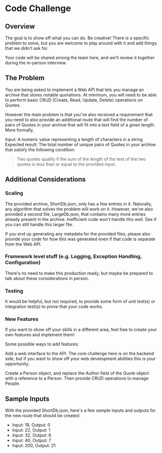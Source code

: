 # Code Challenge

## Overview

The goal is to show off what you can do. Be creative! There is a specific problem to solve, but you are welcome to play around with it and add things that we didn't ask for. 

Your code will be shared among the team here, and we'll review it together during the in-person interview.

## The Problem

You are being asked to implement a Web API that lets you manage an archive that stores notable quotations. At minimum, you will need to be able to perform basic CRUD (Create, Read, Update, Delete) operations on Quotes. 

However the main problem is that you've also received a requirement that you need to also provide an additional route that will find the number of pairs of Quotes in your archive that will fit into a text field of a given length. More formally,

Input: A numeric value representing a length of characters in a string
Expected result: The total number of unique pairs of Quotes in your archive that satisfy the following condition:
> Two quotes qualify if the sum of the length of the text of the two quotes is less than or equal to the provided input.


## Additional Considerations

### Scaling

The provided archive, ShortDb.json, only has a few entries in it. Naturally, any algorithm that solves the problem will work on it. However, we've also provided a second file, LargeDb.json, that contains many more entries already present in the archive. Inefficient code won't handle this well. See if you can still handle this larger file.

If you end up generating any metadata for the provided files, please also provide your code for how this was generated even if that code is separate from the Web API.

### Framework level stuff (e.g. Logging, Exception Handling, Configuration)

 There's no need to make this production ready, but maybe be prepared to talk about these considerations in person.

### Testing

It would be helpful, but not required, to provide some form of unit test(s) or integration test(s) to prove that your code works.

### New Features

If you want to show off your skills in a different area, feel free to create your own features and implement them! 

Some possible ways to add features:

Add a web interface to the API.  The core challenge here is on the backend side, but if you want to show off your web development abilities this is your opportunity.

Create a Person object, and replace the Author field of the Quote object with a reference to a Person. Then provide CRUD operations to manage People.

## Sample Inputs

With the provided ShortDb.json, here's a few sample inputs and outputs for the new route that should be created:

* Input: 19, Output: 0
* Input: 22, Output: 1
* Input: 32, Output: 6
* Input: 40, Output: 7
* Input: 200, Output: 21
